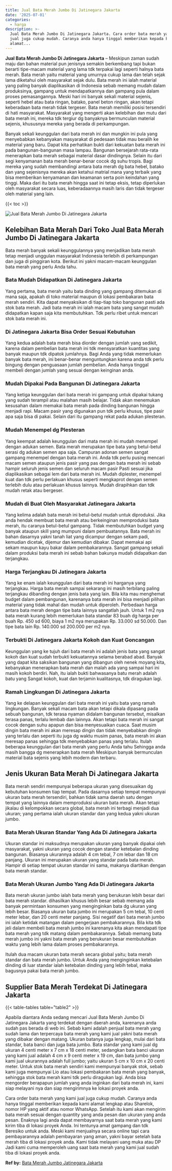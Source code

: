 ```yaml
---
title: Jual Bata Merah Jumbo Di Jatinegara Jakarta
date: '2025-07-01'
categories:
  - harga
description: >-
  Jual Bata Merah Jumbo Di Jatinegara Jakarta. Cara order bata merah yang kami
  jual juga cukup mudah. Caranya anda hanya tinggal memberikan kepada kami
  alamat...
---
```


**Jual Bata Merah Jumbo Di Jatinegara Jakarta** – Meskipun zaman sudah maju dan bahan material pun jenisnya semakin berkembang tapi bukan berarti tipe-macam material yang lama tdk terpakai lagi seperti halnya bata merah. Bata merah yaitu material yang umurnya cukup lama dan telah sejak lama diketahui oleh masyarakat sejak dulu. Bata merah ini ialah material yang paling banyak diaplikasikan di Indonesia sebab memang mudah dalam produksinya, gampang untuk mendapatkannya dan gampang pula dalam proses pemasangannya. Meski hari ini banyak sekali material sejenis, seperti hebel atau bata ringan, batako, panel beton ringan, akan tetapi keberadaan bata merah tidak tergeser. Bata merah memiliki posisi tersendiri di hati masyarakat. Masyarakat yang mengerti akan kelebihan dan mutu dari bata merah ini, mereka tdk tergiur dg banyaknya bermunculan material sejenis, khususnya mereka yang berada di perkampungan.

Banyak sekali keunggulan dari bata merah ini dan mungkin ini pula yang menyebabkan kebanyakan masyarakat di pedesaan tidak mau beralih ke material yang baru. Dapat kita perhatikan bukti dari kekuatan bata merah ini pada bangunan-bangunan masa lampau. Bangunan bersejarah rata-rata menerapkan bata merah sebagai material dasar dindingnya. Selain itu dari segi kenyamanan bata merah benar-benar cocok dg suhu tropis. Bagi mereka yang sudah membandingi antara bata merah dg bata hebel, batako dan yang sejenisnya mereka akan ketahui matrial mana yang terbaik yang bisa memberikan kenyamanan dan keamanan serta poin keindahan yang tinggi. Maka dari itu bata merah hingga saat ini tetap eksis, tetap diperlukan oleh masyarakat secara luas, keberadaannya masih laris dan tidak tergeser oleh material yang lain.

{{< toc >}}

![Jual Bata Merah Jumbo Di Jatinegara Jakarta](/images/jual-bata-merah-06.png)

## Kelebihan Bata Merah Dari Toko Jual Bata Merah Jumbo Di Jatinegara Jakarta

Bata merah banyak sekali keunggulannya yang menjadikan bata merah tetap menjadi unggulan masyarakat Indonesia terlebih di perkampungan dan juga di pinggiran kota. Berikut ini yakni macam-macam keunggulan bata merah yang perlu Anda tahu.

### Bata Mudah Didapatkan Di Jatinegara Jakarta

Yang pertama, bata merah yaitu bata dinding yang gampang ditemukan di mana saja, apakah di toko material maupun di lokasi pembakaran bata merah sendiri. Kita dapat menyaksikan di tiap-tiap toko bangunan pasti ada stok bata merah. Jadi bata merah ini ialah macam bata yang sangat mudah didapatkan kapan saja kita membutuhkan. Tdk perlu ribet untuk mencari stok bata merah ini.

### Di Jatinegara Jakarta Bisa Order Sesuai Kebutuhan

Yang kedua adalah bata merah bisa diorder dengan jumlah yang sedikit, karena dalam pembelian bata merah ini tdk mensyaratkan kuantitas yang banyak maupun tdk dipatok jumlahnya. Bagi Anda yang tidak memerlukan banyak bata merah, ini benar-benar menguntungkan karena anda tdk perlu bingung dengan penguasaan jumlah pembelian. Anda hanya tinggal membeli dengan jumlah yang sesuai dengan keinginan anda.

### Mudah Dipakai Pada Bangunan Di Jatinegara Jakarta

Yang ketiga keunggulan dari bata merah ini gampang untuk dipakai tukang yang sudah terampil atau malahan masih belajar. Tidak akan menemukan kesusahan dalam memakai bata merah pada dinding bangunan hingga menjadi rapi. Macam pasir yang digunakan pun tdk perlu khusus, tipe pasir apa saja bisa di pakai. Selain dari itu gampang rekat pada adukan plesteran.

### Mudah Menempel dg Plesteran

Yang keempat adalah keunggulan dari mata merah ini mudah menempel dengan adukan semen. Bata merah merupakan tipe bata yang betul-betul serasi dg adukan semen apa saja. Campuran adonan semen sangat gampang menempel dengan bata merah ini. Anda tdk perlu pusing mencari macam semen ataupun jenis pasir yang pas dengan bata merah ini sebab hampir seluruh jenis semen dan seluruh macam pasir Pasti sesuai jika diaplikasikan sebagai lem dari bata merah ini. Mudah diplester, menempel kuat dan tdk perlu perlakuan khusus seperti mengkaprot dengan semen terlebih dulu atau perlakuan khusus lainnya. Mudah dirapihkan dan tdk mudah retak atau bergeser.

### Mudah di Buat Oleh Masyarakat Jatinegara Jakarta

Yang kelima adalah bata merah ini betul-betul mudah untuk diproduksi. Jika anda hendak membuat bata merah atau berkeinginan memproduksi bata merah, itu caranya betul-betul gampang. Tidak membutuhkan budget yang banyak ataupun skill yang mumpuni dalam pembuatannya. Bata merah ini bahan dasarnya yakni tanah liat yang dicampur dengan sekam padi, kemudian dicetak, dijemur dan kemudian dibakar. Dapat memakai api sekam maupun kayu bakar dalam pembakarannya. Sangat gampang sekali dalam produksi bata merah ini sebab bahan bakunya mudah didapatkan dan terjangkau.

### Harga Terjangkau Di Jatinegara Jakarta

Yang ke enam ialah keunggulan dari bata merah ini harganya yang terjangkau. Harga bata merah sampai sekarang ini masih terbilang paling terjangkau dibanding dengan jenis bata yang lain. Bila kita mau menghemat budget dalam pembangunan, karenanya bata merah ini bisa menjadi pilihan material yang tidak mahal dan mudah untuk diperoleh. Perbedaan harga antara bata merah dengan tipe bata lainnya sangatlah jauh. Untuk 1 m2 nya bata merah kurang lebih memerlukan bata standar 83 buah dg harga per buah Rp. 450 sd 600, biaya 1 m2 nya merupakan Rp. 33.000 sd 50.000. Dan tipe bata lain Rp. 140.000 sd 200.000 per m2 nya.

### Terbukti Di Jatinegara Jakarta Kokoh dan Kuat Goncangan

Keunggulan yang ke tujuh dari bata merah ini adalah jenis bata yang sangat kokoh dan kuat sudah terbukti kekuatannya selama berabad abad. Banyak yang dapat kita saksikan bangunan yang dibangun oleh nenek moyang kita, kebanyakan menerapkan bata merah dan malah ada yang sampai hari ini masih kokoh berdiri. Nah, itu ialah bukti bahwasanya batu merah adalah batu yang Sangat kokoh, kuat dan terjamin kualitasnya, tdk diragukan lagi.

### Ramah Lingkungan Di Jatinegara Jakarta

Yang ke delapan keunggulan dari bata merah ini yaitu bata yang ramah lingkungan. Banyak sekali macam bata akan tetapi dikala dipasang pada sebuah bangunan, tdk terasa nyaman didalam bangunan tersebut, misalkan terasa panas, terlalu lembab dan lainnya. Akan tetapi bata merah ini sangat cocok dengan suhu apapun dan bisa menyesuaikan cuaca. Saat musim dingin bata merah ini akan meresap dingin dan tidak menyebabkan dingin yang terlalu dan seperti itu juga dg waktu musim panas, bata merah ini akan meresap panas sehingga tdk menyebabkan panas yang terlalu. Itulah beberapa keunggulan dari bata merah yang perlu Anda tahu Sehingga anda masih bangga dg menerapkan bata merah Meskipun banyak bermunculan material bata sejenis yang lebih modern dan terbaru.

## Jenis Ukuran Bata Merah Di Jatinegara Jakarta

Bata merah sendiri mempunyai beberapa ukuran yang disesuaikan dg kebutuhan konsumen tiap tempat. Pada dasarnya setiap tempat mempunyai ukuran bata merah tersendiri, bahkan tidak sama daerah satu dengan tempat yang lainnya dalam memproduksi ukuran bata merah. Akan tetapi jikalau di kelompokkan secara global, bata merah ini terbagi menjadi dua ukuran; yang pertama ialah ukuran standar dan yang kedua yakni ukuran jumbo.

### Bata Merah Ukuran Standar Yang Ada Di Jatinegara Jakarta

Ukuran standar ini maksudnya merupakan ukuran yang banyak dipakai oleh masyarakat, yakni ukuran yang cocok dengan standar ketebalan dinding bangunan. Biasanya ukurannya adalah 4 cm tebal, 7 cm lebar dan 18 cm panjang. Ukuran ini merupakan ukuran yang standar pada bata merah. Hampir di setiap tempat ukuran standar ini sama, makanya diartikan dengan bata merah standar.

### Bata Merah Ukuran Jumbo Yang Ada Di Jatinegara Jakarta

Bata merah ukuran jumbo ialah bata merah yang berukuran lebih besar dari bata merah standar. dihasilkan khusus lebih besar sebab memang ada banyak permintaan konsumen yang menginginkan bata dg ukuran yang lebih besar. Biasanya ukuran bata jumbo ini merupakan 5 cm tebal, 10 centi meter lebar, dan 20 centi meter panjang. Sisi negatif dari bata merah jumbo ini ialah ketidak matangan dalam pengerjaan pembakarannya. Bila kita tdk jeli dalam membeli bata merah jumbo ini karenanya kita akan mendapati tipe bata merah yang tdk matang dalam pembakarannya. Sebab memang bata merah jumbo ini yakni bata merah yang berukuran besar membutuhkan waktu yang lebih lama dalam proses pembakarannya.

Itulah dua macam ukuran bata merah secara global yaitu; bata merah standar dan bata merah jumbo. Untuk Anda yang menginginkan ketebalan dinding di luar standar ialah ketebalan dinding yang lebih tebal, maka bagusnya pakai bata merah jumbo.

## Supplier Bata Merah Terdekat Di Jatinegara Jakarta

{{< table-tables table="table2" >}}

Apabila diantara Anda sedang mencari Jual Bata Merah Jumbo Di Jatinegara Jakarta yang terdekat dengan daerah anda, karenanya anda sudah pas berada di web ini. Sebab kami adalah penjual bata merah yang sudah lama dan terpercaya bata merah yang kami jual yakni bata merah yang dibakar dengan matang. Ukuran batanya juga lengkap, mulai dari bata standar, bata banci dan juga bata jumbo. Bata standar yang kami jual dg ukuran 4 centi meter x 7 cm x 18 centi meter, sedangkan bata banci ukuran yang kami jual adalah 4 cm x 9 centi meter x 19 cm, dan bata jumbo yang kami jual ukurannya adalah full jumbo; yaitu ukuran 5 cm x 10 cm x 20 centi meter. Untuk stok bata merah sendiri kami mempunyai banyak stok, sebab kami juga mempunyai Lio atau lokasi pembakaran bata merah yang banyak, sehingga stok bata merah kami tdk perlu diragukan lagi. Anda bisa mengorder berapapun jumlah yang anda inginkan dari bata merah ini, kami siap melayani nya dan siap mengirimnya ke lokasi proyek anda.

Cara order bata merah yang kami jual juga cukup mudah. Caranya anda hanya tinggal memberikan kepada kami alamat lengkap atau Sharelok, nomor HP yang aktif atau nomor WhatsApp. Setelah itu kami akan mengirim bata merah sesuai dengan quantity yang anda pesan dan ukuran yang anda pesan. Enaknya lagi anda dapat membayarnya saat bata merah yang kami kirim tiba di lokasi proyek Anda. Ini tentunya amat gampang dan tdk Beresiko untuk anda. Meski kami menjualnya secara online tapi cara pembayarannya adalah pembayaran yang aman, yakni bayar setelah bata merah tiba di lokasi proyek anda. Kami tidak melayani uang muka atau DP Jadi kami cuma memperoleh uang saat bata merah yang kami jual sudah tiba di lokasi proyek anda.

**Ref by:** [Bata Merah Jumbo Jatinegara Jakarta](https://id.wikipedia.org/wiki/Bata)
